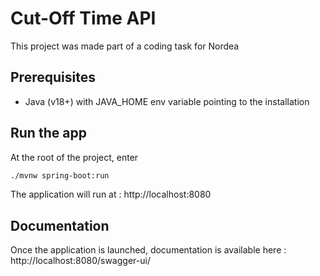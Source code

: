 # Cut-Off Time API
This project was made part of a coding task for Nordea

## Prerequisites

- Java (v18+) with JAVA_HOME env variable pointing to the installation

## Run the app
At the root of the project, enter
```bash
./mvnw spring-boot:run
```

The application will run at : http://localhost:8080

## Documentation

Once the application is launched, documentation is available here :
http://localhost:8080/swagger-ui/
